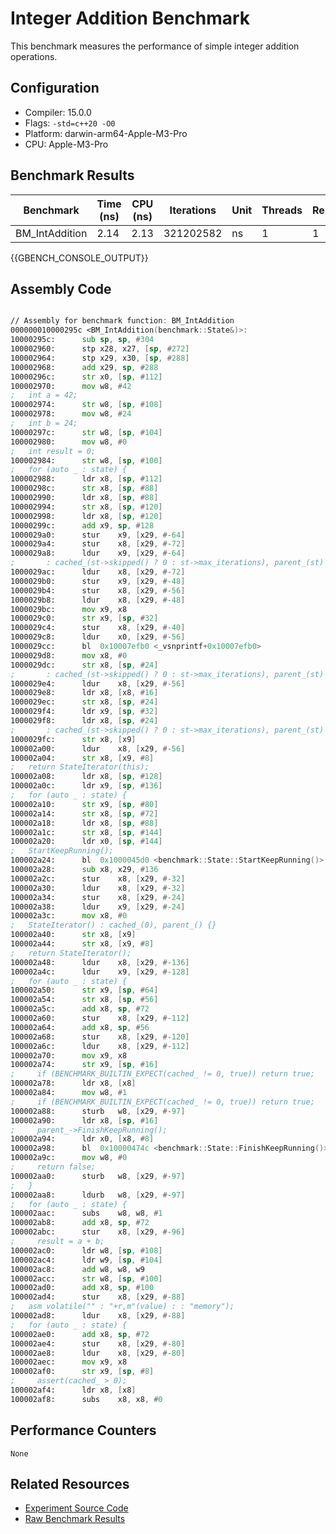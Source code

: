 # Integer Addition Benchmark

This benchmark measures the performance of simple integer addition operations.

## Configuration

- Compiler: 15.0.0
- Flags: `-std=c++20 -O0`
- Platform: darwin-arm64-Apple-M3-Pro
- CPU: Apple-M3-Pro

## Benchmark Results

| Benchmark | Time (ns) | CPU (ns) | Iterations | Unit | Threads | Reps |
| --------- | --------- | -------- | ---------- | ---- | ------- | ---- |
| BM_IntAddition | 2.14 | 2.13 | 321202582 | ns | 1 | 1 |


{{GBENCH_CONSOLE_OUTPUT}}

## Assembly Code

```asm

// Assembly for benchmark function: BM_IntAddition
000000010000295c <BM_IntAddition(benchmark::State&)>:
10000295c:     	sub	sp, sp, #304
100002960:     	stp	x28, x27, [sp, #272]
100002964:     	stp	x29, x30, [sp, #288]
100002968:     	add	x29, sp, #288
10000296c:     	str	x0, [sp, #112]
100002970:     	mov	w8, #42
;   int a = 42;
100002974:     	str	w8, [sp, #108]
100002978:     	mov	w8, #24
;   int b = 24;
10000297c:     	str	w8, [sp, #104]
100002980:     	mov	w8, #0
;   int result = 0;
100002984:     	str	w8, [sp, #100]
;   for (auto _ : state) {
100002988:     	ldr	x8, [sp, #112]
10000298c:     	str	x8, [sp, #88]
100002990:     	ldr	x8, [sp, #88]
100002994:     	str	x8, [sp, #120]
100002998:     	ldr	x8, [sp, #120]
10000299c:     	add	x9, sp, #128
1000029a0:     	stur	x9, [x29, #-64]
1000029a4:     	stur	x8, [x29, #-72]
1000029a8:     	ldur	x9, [x29, #-64]
;       : cached_(st->skipped() ? 0 : st->max_iterations), parent_(st) {}
1000029ac:     	ldur	x8, [x29, #-72]
1000029b0:     	stur	x9, [x29, #-48]
1000029b4:     	stur	x8, [x29, #-56]
1000029b8:     	ldur	x8, [x29, #-48]
1000029bc:     	mov	x9, x8
1000029c0:     	str	x9, [sp, #32]
1000029c4:     	stur	x8, [x29, #-40]
1000029c8:     	ldur	x0, [x29, #-56]
1000029cc:     	bl	0x10007efb0 <_vsnprintf+0x10007efb0>
1000029d8:     	mov	x8, #0
1000029dc:     	str	x8, [sp, #24]
;       : cached_(st->skipped() ? 0 : st->max_iterations), parent_(st) {}
1000029e4:     	ldur	x8, [x29, #-56]
1000029e8:     	ldr	x8, [x8, #16]
1000029ec:     	str	x8, [sp, #24]
1000029f4:     	ldr	x9, [sp, #32]
1000029f8:     	ldr	x8, [sp, #24]
;       : cached_(st->skipped() ? 0 : st->max_iterations), parent_(st) {}
1000029fc:     	str	x8, [x9]
100002a00:     	ldur	x8, [x29, #-56]
100002a04:     	str	x8, [x9, #8]
;   return StateIterator(this);
100002a08:     	ldr	x8, [sp, #128]
100002a0c:     	ldr	x9, [sp, #136]
;   for (auto _ : state) {
100002a10:     	str	x9, [sp, #80]
100002a14:     	str	x8, [sp, #72]
100002a18:     	ldr	x8, [sp, #88]
100002a1c:     	str	x8, [sp, #144]
100002a20:     	ldr	x0, [sp, #144]
;   StartKeepRunning();
100002a24:     	bl	0x1000045d0 <benchmark::State::StartKeepRunning()>
100002a28:     	sub	x8, x29, #136
100002a2c:     	stur	x8, [x29, #-32]
100002a30:     	ldur	x8, [x29, #-32]
100002a34:     	stur	x8, [x29, #-24]
100002a38:     	ldur	x9, [x29, #-24]
100002a3c:     	mov	x8, #0
;   StateIterator() : cached_(0), parent_() {}
100002a40:     	str	x8, [x9]
100002a44:     	str	x8, [x9, #8]
;   return StateIterator();
100002a48:     	ldur	x8, [x29, #-136]
100002a4c:     	ldur	x9, [x29, #-128]
;   for (auto _ : state) {
100002a50:     	str	x9, [sp, #64]
100002a54:     	str	x8, [sp, #56]
100002a5c:     	add	x8, sp, #72
100002a60:     	stur	x8, [x29, #-112]
100002a64:     	add	x8, sp, #56
100002a68:     	stur	x8, [x29, #-120]
100002a6c:     	ldur	x8, [x29, #-112]
100002a70:     	mov	x9, x8
100002a74:     	str	x9, [sp, #16]
;     if (BENCHMARK_BUILTIN_EXPECT(cached_ != 0, true)) return true;
100002a78:     	ldr	x8, [x8]
100002a84:     	mov	w8, #1
;     if (BENCHMARK_BUILTIN_EXPECT(cached_ != 0, true)) return true;
100002a88:     	sturb	w8, [x29, #-97]
100002a90:     	ldr	x8, [sp, #16]
;     parent_->FinishKeepRunning();
100002a94:     	ldr	x0, [x8, #8]
100002a98:     	bl	0x10000474c <benchmark::State::FinishKeepRunning()>
100002a9c:     	mov	w8, #0
;     return false;
100002aa0:     	sturb	w8, [x29, #-97]
;   }
100002aa8:     	ldurb	w8, [x29, #-97]
;   for (auto _ : state) {
100002aac:     	subs	w8, w8, #1
100002ab8:     	add	x8, sp, #72
100002abc:     	stur	x8, [x29, #-96]
;     result = a + b;
100002ac0:     	ldr	w8, [sp, #108]
100002ac4:     	ldr	w9, [sp, #104]
100002ac8:     	add	w8, w8, w9
100002acc:     	str	w8, [sp, #100]
100002ad0:     	add	x8, sp, #100
100002ad4:     	stur	x8, [x29, #-88]
;   asm volatile("" : "+r,m"(value) : : "memory");
100002ad8:     	ldur	x8, [x29, #-88]
;   for (auto _ : state) {
100002ae0:     	add	x8, sp, #72
100002ae4:     	stur	x8, [x29, #-80]
100002ae8:     	ldur	x8, [x29, #-80]
100002aec:     	mov	x9, x8
100002af0:     	str	x9, [sp, #8]
;     assert(cached_ > 0);
100002af4:     	ldr	x8, [x8]
100002af8:     	subs	x8, x8, #0

```

## Performance Counters

```
None
```

## Related Resources

- [Experiment Source Code](../../../../../../experiments/int_addition)
- [Raw Benchmark Results](../../../../../../results/darwin-arm64-Apple-M3-Pro/clang-15.0.0/Debug_O0/a4d63bf5/int_addition)
